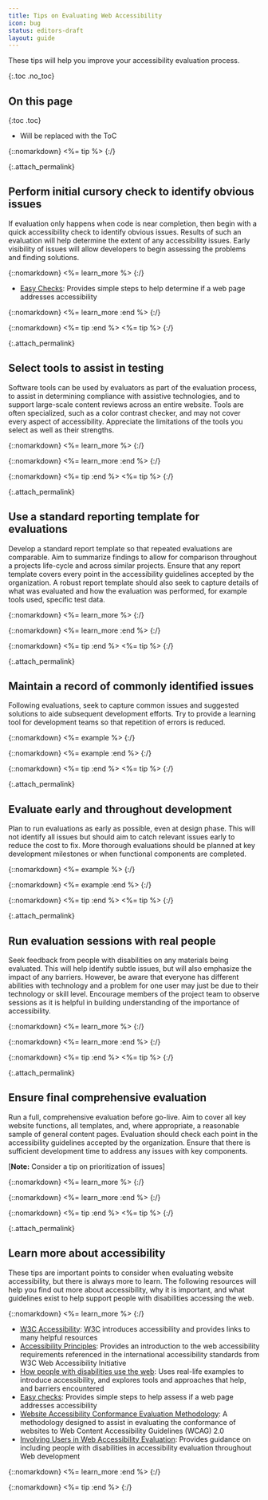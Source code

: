 ```yaml
---
title: Tips on Evaluating Web Accessibility
icon: bug
status: editors-draft
layout: guide
---
```


These tips will help you improve your accessibility evaluation process.

{:.toc .no_toc}
## On this page

{:toc .toc}
* Will be replaced with the ToC

{::nomarkdown}
<%= tip %>
{:/}

{:.attach_permalink}
## Perform initial cursory check to identify obvious issues

If evaluation only happens when code is near completion, then begin with a quick accessibility check to identify obvious issues. Results of such an evaluation will help determine the extent of any accessibility issues. Early visibility of issues will allow developers to begin assessing the problems and finding solutions.

{::nomarkdown}
<%= learn_more %>
{:/}

* [Easy Checks](/WAI/eval/preliminary): Provides simple steps to help determine if a web page addresses accessibility

{::nomarkdown}
<%= learn_more :end %>
{:/}

{::nomarkdown}
<%= tip :end %>
<%= tip %>
{:/}

{:.attach_permalink}
## Select tools to assist in testing

Software tools can be used by evaluators as part of the evaluation process, to assist in determining compliance with assistive technologies, and to support large-scale content reviews across an entire website. Tools are often specialized, such as a color contrast checker, and may not cover every aspect of accessibility. Appreciate the limitations of the tools you select as well as their strengths.

{::nomarkdown}
<%= learn_more %>
{:/}

{::nomarkdown}
<%= learn_more :end %>
{:/}

{::nomarkdown}
<%= tip :end %>
<%= tip %>
{:/}

{:.attach_permalink}
## Use a standard reporting template for evaluations

Develop a standard report template so that repeated evaluations are comparable. Aim to summarize findings to allow for comparison throughout a projects life-cycle and across similar projects. Ensure that any report template covers every point in the accessibility guidelines accepted by the organization. A robust report template should also seek to capture details of what was evaluated and how the evaluation was performed, for example tools used, specific test data.

{::nomarkdown}
<%= learn_more %>
{:/}

{::nomarkdown}
<%= learn_more :end %>
{:/}

{::nomarkdown}
<%= tip :end %>
<%= tip %>
{:/}

{:.attach_permalink}
## Maintain a record of commonly identified issues

Following evaluations, seek to capture common issues and suggested solutions to aide subsequent development efforts. Try to provide a learning tool for development teams so that repetition of errors is reduced.

{::nomarkdown}
<%= example %>
{:/}

{::nomarkdown}
<%= example :end %>
{:/}

{::nomarkdown}
<%= tip :end %>
<%= tip %>
{:/}

{:.attach_permalink}
## Evaluate early and throughout development

Plan to run evaluations as early as possible, even at design phase. This will not identify all issues but should aim to catch relevant issues early to reduce the cost to fix. More thorough evaluations should be planned at key development milestones or when functional components are completed.

{::nomarkdown}
<%= example %>
{:/}

{::nomarkdown}
<%= example :end %>
{:/}

{::nomarkdown}
<%= tip :end %>
<%= tip %>
{:/}

{:.attach_permalink}
## Run evaluation sessions with real people

Seek feedback from people with disabilities on any materials being evaluated. This will help identify subtle issues, but will also emphasize the impact of any barriers. However,  be aware that everyone has different abilities with technology and a problem for one user may just be due to their technology or skill level. Encourage members of the project team to observe sessions as it is helpful in building understanding of the importance of accessibility.

{::nomarkdown}
<%= learn_more %>
{:/}

{::nomarkdown}
<%= learn_more :end %>
{:/}

{::nomarkdown}
<%= tip :end %>
<%= tip %>
{:/}

{:.attach_permalink}
## Ensure final comprehensive evaluation

Run a full, comprehensive evaluation before go-live. Aim to cover all key website functions, all templates, and, where appropriate, a reasonable sample of general content pages. Evaluation should check each point in the accessibility guidelines accepted by the organization. Ensure that there is sufficient development time to address any issues with key components.

[**Note:** Consider a tip on prioritization of issues]

{::nomarkdown}
<%= learn_more %>
{:/}

{::nomarkdown}
<%= learn_more :end %>
{:/}

{::nomarkdown}
<%= tip :end %>
<%= tip %>
{:/}

{:.attach_permalink}
## Learn more about accessibility

These tips are important points to consider when evaluating website accessibility, but there is always more to learn. The following resources will help you find out more about accessibility, why it is important, and what guidelines exist to help support people with disabilities accessing the web.

{::nomarkdown}
<%= learn_more %>
{:/}

* [<abbr title="World Wide Web Consortium">W3C</abbr> Accessibility](/standards/webdesign/accessibility): <abbr title="World Wide Web Consortium">W3C</abbr> introduces accessibility and provides links to many helpful resources
* [Accessibility Principles](/WAI/intro/people-use-web/principles): Provides an introduction to the web accessibility requirements referenced in the international accessibility standards from W3C Web Accessibility Initiative
* [How people with disabilities use the web](/WAI/intro/people-use-web): Uses real-life examples to introduce accessibility, and explores tools and approaches that help, and barriers encountered 
* [Easy checks](/WAI/eval/preliminary.html): Provides simple steps to help assess if a web page addresses accessibility
* [Website Accessibility Conformance Evaluation Methodology](/WAI/eval/conformance.html): A methodology designed to assist in evaluating the conformance of websites to Web Content Accessibility Guidelines (WCAG) 2.0
* [Involving Users in Web Accessibility Evaluation](/WAI/eval/users.html): Provides guidance on including people with disabilities in accessibility evaluation throughout Web development

{::nomarkdown}
<%= learn_more :end %>
{:/}

{::nomarkdown}
<%= tip :end %>
{:/}
